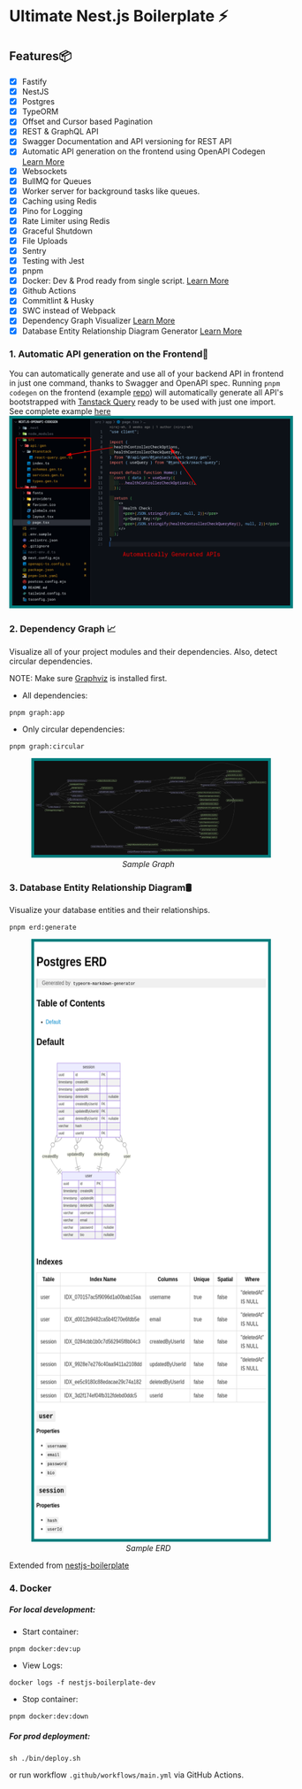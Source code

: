 # Ultimate Nest.js Boilerplate ⚡

## Features📦

- [x] Fastify
- [x] NestJS
- [x] Postgres
- [x] TypeORM
- [x] Offset and Cursor based Pagination
- [x] REST & GraphQL API
- [x] Swagger Documentation and API versioning for REST API
- [x] Automatic API generation on the frontend using OpenAPI Codegen [Learn More](#1-automatic-api-generation-on-the-frontend)
- [x] Websockets
- [x] BullMQ for Queues
- [x] Worker server for background tasks like queues.
- [x] Caching using Redis
- [x] Pino for Logging
- [x] Rate Limiter using Redis
- [x] Graceful Shutdown
- [x] File Uploads
- [x] Sentry
- [x] Testing with Jest
- [x] pnpm
- [x] Docker: Dev & Prod ready from single script. [Learn More](#4-docker)
- [x] Github Actions
- [x] Commitlint & Husky
- [x] SWC instead of Webpack
- [x] Dependency Graph Visualizer [Learn More](#2-dependency-graph-)
- [x] Database Entity Relationship Diagram Generator [Learn More](#3-database-entity-relationship-diagram️)

### 1. Automatic API generation on the Frontend🚀

You can automatically generate and use all of your backend API in frontend in just one command, thanks to Swagger and OpenAPI spec. Running `pnpm codegen` on the frontend (example [repo](https://github.com/niraj-khatiwada/openapi-codegen)) will automatically generate all API's bootstrapped with [Tanstack Query](https://tanstack.com/query/latest) ready to be used with just one import. See complete example [here](https://github.com/niraj-khatiwada/openapi-codegen)
<img src="./github-assets/openapi-codegen.png" style="border: 5px solid teal;" />

### 2. Dependency Graph 📈

Visualize all of your project modules and their dependencies. Also, detect circular dependencies.

NOTE: Make sure [Graphviz](https://www.graphviz.org/) is installed first.

- All dependencies:

```
pnpm graph:app
```

- Only circular dependencies:

```
pnpm graph:circular
```

<figure>
<img src="./github-assets/graph.png" style="border: 5px solid teal" />
<figcaption style="text-align: center; font-style: italic;">Sample Graph</figcaption>
</figure>

### 3. Database Entity Relationship Diagram🛢️

Visualize your database entities and their relationships.

```
pnpm erd:generate
```

<figure>
<img src="./github-assets/erd.png" style="border: 5px solid teal; height: 1080px;" />
<figcaption style="text-align: center; font-style: italic;">Sample ERD</figcaption>
</figure>

Extended from [nestjs-boilerplate](https://github.com/vndevteam/nestjs-boilerplate?tab=readme-ov-file)

### 4. Docker

##### For local development:

- Start container:

```
pnpm docker:dev:up
```

- View Logs:

```
docker logs -f nestjs-boilerplate-dev
```

- Stop container:

```
pnpm docker:dev:down
```

##### For prod deployment:

```
sh ./bin/deploy.sh
```

or run workflow `.github/workflows/main.yml` via GitHub Actions.
